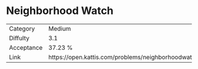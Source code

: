 # Neighborhood Watch

<table>
    <tr>
        <td>Category</td>
        <td>Medium</td>
    </tr>
    <tr>
        <td>Diffulty</td>
        <td>3.1</td>
    </tr>
    <tr>
        <td>Acceptance</td>
        <td>37.23 %</td>
    </tr>
    <tr>
        <td>Link</td>
        <td>https://open.kattis.com/problems/neighborhoodwatch</td>
    </tr>
</table>